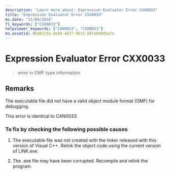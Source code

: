```yaml
---
description: "Learn more about: Expression Evaluator Error CXX0033"
title: "Expression Evaluator Error CXX0033"
ms.date: "11/04/2016"
f1_keywords: ["CXX0033"]
helpviewer_keywords: ["CAN0033", "CXX0033"]
ms.assetid: 0bd62c5b-de89-481f-9b12-88fe84805afe
---
```

# Expression Evaluator Error CXX0033

> error in OMF type information

## Remarks

The executable file did not have a valid object module format (OMF) for debugging.

This error is identical to CAN0033.

### To fix by checking the following possible causes

1. The executable file was not created with the linker released with this version of Visual C++. Relink the object code using the current version of LINK.exe.

1. The .exe file may have been corrupted. Recompile and relink the program.
